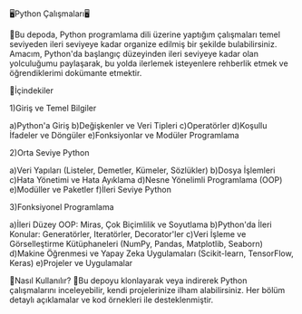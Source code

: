 🖥️Python Çalışmaları🖥️

📍Bu depoda, Python programlama dili üzerine yaptığım çalışmaları temel seviyeden ileri seviyeye kadar organize edilmiş bir şekilde bulabilirsiniz. Amacım, Python'da başlangıç düzeyinden ileri seviyeye kadar olan yolculuğumu paylaşarak, bu yolda ilerlemek isteyenlere rehberlik etmek ve öğrendiklerimi dokümante etmektir.

🧾İçindekiler

1)Giriş ve Temel Bilgiler

a)Python'a Giriş
b)Değişkenler ve Veri Tipleri
c)Operatörler
d)Koşullu İfadeler ve Döngüler
e)Fonksiyonlar ve Modüler Programlama

2)Orta Seviye Python

a)Veri Yapıları (Listeler, Demetler, Kümeler, Sözlükler)
b)Dosya İşlemleri
c)Hata Yönetimi ve Hata Ayıklama
d)Nesne Yönelimli Programlama (OOP)
e)Modüller ve Paketler
f)İleri Seviye Python

3)Fonksiyonel Programlama

a)İleri Düzey OOP: Miras, Çok Biçimlilik ve Soyutlama
b)Python'da İleri Konular: Generatörler, Iteratörler, Decorator'ler
c)Veri İşleme ve Görselleştirme Kütüphaneleri (NumPy, Pandas, Matplotlib, Seaborn)
d)Makine Öğrenmesi ve Yapay Zeka Uygulamaları (Scikit-learn, TensorFlow, Keras)
e)Projeler ve Uygulamalar

📎Nasıl Kullanılır?
📌Bu depoyu klonlayarak veya indirerek Python çalışmalarını inceleyebilir, kendi projelerinize ilham alabilirsiniz. Her bölüm detaylı açıklamalar ve kod örnekleri ile desteklenmiştir.
